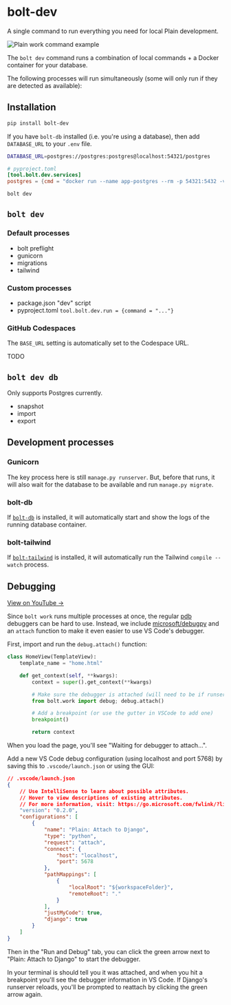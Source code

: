# bolt-dev

A single command to run everything you need for local Plain development.

![Plain work command example](https://user-images.githubusercontent.com/649496/176533533-cfd44dc5-afe5-42af-8b5d-33a9fa23f8d9.gif)

The `bolt dev` command runs a combination of local commands + a Docker container for your database.

The following processes will run simultaneously (some will only run if they are detected as available):

<!-- - [`manage.py runserver` (and migrations)](#runserver)
- [`bolt-db start --logs`](#bolt-db)
- [`bolt-tailwind compile --watch`](#bolt-tailwind)
- [`npm run watch`](#package-json)
- [`stripe listen --forward-to`](#stripe)
- [`ngrok http --subdomain`](#ngrok)

It also comes with [debugging](#debugging) tools to make local debugging easier with VS Code. -->

## Installation

```sh
pip install bolt-dev
```

If you have `bolt-db` installed (i.e. you're using a database),
then add `DATABASE_URL` to your `.env` file.

```sh
DATABASE_URL=postgres://postgres:postgres@localhost:54321/postgres
```

```toml
# pyproject.toml
[tool.bolt.dev.services]
postgres = {cmd = "docker run --name app-postgres --rm -p 54321:5432 -v $(pwd)/.bolt/dev/pgdata:/var/lib/postgresql/data -e POSTGRES_PASSWORD=postgres postgres:15 postgres"}
```

```sh
bolt dev
```

## `bolt dev`

### Default processes

- bolt preflight
- gunicorn
- migrations
- tailwind

### Custom processes

- package.json "dev" script
- pyproject.toml `tool.bolt.dev.run = {command = "..."}`

### GitHub Codespaces

The `BASE_URL` setting is automatically set to the Codespace URL.

TODO

## `bolt dev db`

Only supports Postgres currently.

- snapshot
- import
- export


## Development processes

### Gunicorn

The key process here is still `manage.py runserver`.
But, before that runs, it will also wait for the database to be available and run `manage.py migrate`.

### bolt-db

If [`bolt-db`](https://github.com/boltpackages/bolt-db) is installed, it will automatically start and show the logs of the running database container.

### bolt-tailwind

If [`bolt-tailwind`](https://github.com/boltpackages/bolt-tailwind) is installed, it will automatically run the Tailwind `compile --watch` process.

## Debugging

[View on YouTube →](https://www.youtube.com/watch?v=pG0KaJSVyBw)

Since `bolt work` runs multiple processes at once, the regular [pdb](https://docs.python.org/3/library/pdb.html) debuggers can be hard to use.
Instead, we include [microsoft/debugpy](https://github.com/microsoft/debugpy) and an `attach` function to make it even easier to use VS Code's debugger.

First, import and run the `debug.attach()` function:

```python
class HomeView(TemplateView):
    template_name = "home.html"

    def get_context(self, **kwargs):
        context = super().get_context(**kwargs)

        # Make sure the debugger is attached (will need to be if runserver reloads)
        from bolt.work import debug; debug.attach()

        # Add a breakpoint (or use the gutter in VSCode to add one)
        breakpoint()

        return context
```

When you load the page, you'll see "Waiting for debugger to attach...".

Add a new VS Code debug configuration (using localhost and port 5768) by saving this to `.vscode/launch.json` or using the GUI:

```json
// .vscode/launch.json
{
    // Use IntelliSense to learn about possible attributes.
    // Hover to view descriptions of existing attributes.
    // For more information, visit: https://go.microsoft.com/fwlink/?linkid=830387
    "version": "0.2.0",
    "configurations": [
        {
            "name": "Plain: Attach to Django",
            "type": "python",
            "request": "attach",
            "connect": {
                "host": "localhost",
                "port": 5678
            },
            "pathMappings": [
                {
                    "localRoot": "${workspaceFolder}",
                    "remoteRoot": "."
                }
            ],
            "justMyCode": true,
            "django": true
        }
    ]
}
```

Then in the "Run and Debug" tab, you can click the green arrow next to "Plain: Attach to Django" to start the debugger.

In your terminal is should tell you it was attached, and when you hit a breakpoint you'll see the debugger information in VS Code.
If Django's runserver reloads, you'll be prompted to reattach by clicking the green arrow again.
